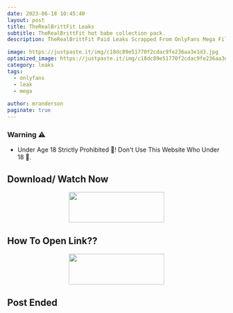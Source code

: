 ```yaml
---
date: 2023-06-18 10:45:40
layout: post
title: TheRealBrittFit Leaks
subtitle: TheRealBrittFit hot babe collection pack.
description: TheRealBrittFit Paid Leaks Scrapped From OnlyFans Mega File.

image: https://justpaste.it/img/c18dc89e51770f2cdac9fe236aa3e1d3.jpg
optimized_image: https://justpaste.it/img/c18dc89e51770f2cdac9fe236aa3e1d3.jpg
category: leaks
tags:
  - onlyfans
  - leak
  - mega
 
author: mranderson
paginate: true
---
```


### Warning ⚠️

- Under Age 18 Strictly Prohibited 🚫! Don't Use This Website Who Under 18 🥵. 

<!--page-->

## Download/ Watch Now 

<p align="center"><a href="https://m.easysky.in/GVWmv"><img src="https://img.shields.io/badge/Mega-File-black?&style=for-the-badge&logo=mega" width="220" height="70.45"></a></p>


## How To Open Link??

<p align="center"><a href="https://t.me/HowToRedirect/9"><img src="https://img.shields.io/badge/HowToOpen-Link-black?&style=for-the-badge&logo=telegram" width="220" height="70.45"></a></p>

## Post Ended
